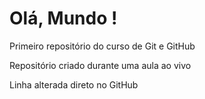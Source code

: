 # Olá, Mundo !
 Primeiro repositório do curso de Git e GitHub

 Repositório criado durante uma aula ao vivo
 
 Linha alterada direto no GitHub
